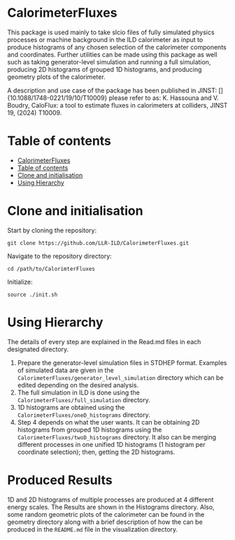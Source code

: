 CalorimeterFluxes
=============

This package is used mainly to take slcio files of fully simulated physics processes or machine background in the ILD calorimeter as input to produce histograms of any chosen selection of the calorimeter components and coordinates.
Further utilities can be made using this package as well such as taking generator-level simulation and running a full simulation, producing 2D histograms of grouped 1D histograms, and producing geometry plots of the calorimeter. 

A description and use case of the package has been published in JINST:
[]{10.1088/1748-0221/19/10/T10009}
please refer to as:
K. Hassouna and V. Boudry, CaloFlux: a tool to estimate fluxes in calorimeters at colliders, JINST 19, (2024) T10009.


Table of contents
=================
  * [CalorimeterFluxes](#CalorimeterFluxes)
  * [Table of contents](#table-of-contents)
  * [Clone and initialisation](#clone-and-initilisation)
  * [Using Hierarchy](#using-hierarchy)

Clone and initialisation
=================
Start by cloning the repository:
```
git clone https://github.com/LLR-ILD/CalorimeterFluxes.git
```
Navigate to the repository directory:
```
cd /path/to/CalorimterFluxes
```
Initialize:
```
source ./init.sh
```
Using Hierarchy
=================
The details of every step are explained in the Read.md files in each designated directory.
1. Prepare the generator-level simulation files in STDHEP format. Examples of simulated data are given in the ```CalorimeterFluxes/generator_level_simulation``` directory which can be edited depending on the desired analysis.
2. The full simulation in ILD is done using  the ```CalorimeterFluxes/full_simulation``` directory.
3. 1D histograms are obtained using the ```CalorimeterFluxes/oneD_histograms``` directory.
4. Step 4 depends on what the user wants. It can be obtaining 2D histograms from grouped 1D histograms using the ```CalorimeterFluxes/twoD_histograms``` directory. It also can be merging different processes in one unified 1D histograms (1 histogram per coordinate selection); then, getting the 2D histograms.

Produced Results
==================
1D and 2D histograms of multiple processes are produced at 4 different energy scales. The Results are shown in the Histograms directory. Also, some random geometric plots of the calorimeter can be found in the geometry directory along with a brief description of how the can be produced in the ```README.md``` file in the visualization directory. 
